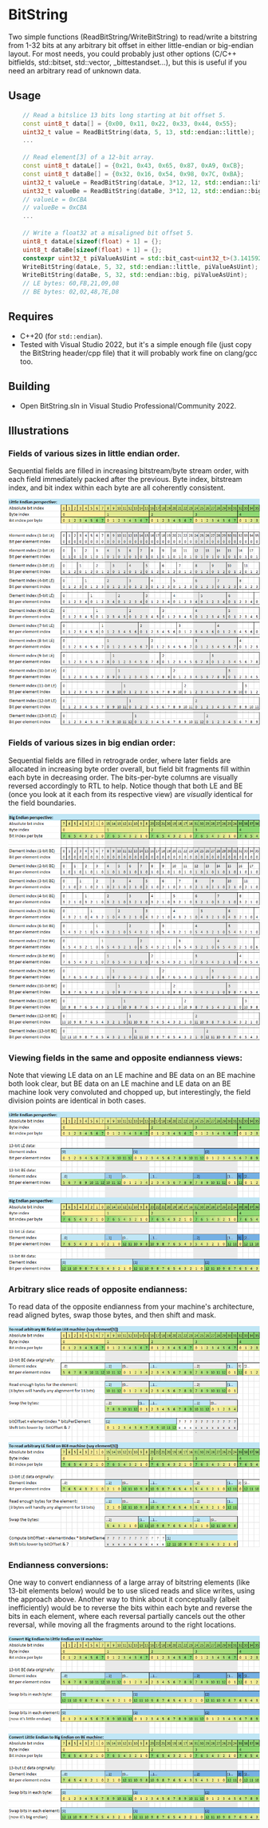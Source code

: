 # BitString
Two simple functions (ReadBitString/WriteBitString) to read/write a bitstring from 1-32 bits at any arbitrary bit offset in either little-endian or big-endian layout.
For most needs, you could probably just other options (C/C++ bitfields, std::bitset, std::vector<bool>, _bittestandset...), but this is useful if you need an arbitrary read of unknown data.

## Usage

```c++
    // Read a bitslice 13 bits long starting at bit offset 5.
    const uint8_t data[] = {0x00, 0x11, 0x22, 0x33, 0x44, 0x55};
    uint32_t value = ReadBitString(data, 5, 13, std::endian::little);
    ...

    // Read element[3] of a 12-bit array.
    const uint8_t dataLe[] = {0x21, 0x43, 0x65, 0x87, 0xA9, 0xCB};
    const uint8_t dataBe[] = {0x32, 0x16, 0x54, 0x98, 0x7C, 0xBA};
    uint32_t valueLe = ReadBitString(dataLe, 3*12, 12, std::endian::little);
    uint32_t valueBe = ReadBitString(dataBe, 3*12, 12, std::endian::big);
    // valueLe = 0xCBA
    // valueBe = 0xCBA
    ...

    // Write a float32 at a misaligned bit offset 5.
    uint8_t dataLe[sizeof(float) + 1] = {};
    uint8_t dataBe[sizeof(float) + 1] = {};
    constexpr uint32_t piValueAsUint = std::bit_cast<uint32_t>(3.14159265358979323846f);
    WriteBitString(dataLe, 5, 32, std::endian::little, piValueAsUint);
    WriteBitString(dataBe, 5, 32, std::endian::big, piValueAsUint);
    // LE bytes: 60,FB,21,09,08
    // BE bytes: 02,02,48,7E,D8
```

## Requires
- C++20 (for `std::endian`).
- Tested with Visual Studio 2022, but it's a simple enough file (just copy the BitString header/cpp file) that it will probably work fine on clang/gcc too.

## Building
- Open BitString.sln in Visual Studio Professional/Community 2022.

## Illustrations

### Fields of various sizes in little endian order.

Sequential fields are filled in increasing bitstream/byte stream order, with each field immediately packed after the previous. Byte index, bitstream index, and bit index within each byte are all coherently consistent.

![Fields in Little Endian](EndiannessLE.png)

### Fields of various sizes in big endian order:

Sequential fields are filled in retrograde order, where later fields are allocated in increasing byte order overall, but field bit fragments fill within each byte in decreasing order. The bits-per-byte columns are visually reversed accordingly to RTL to help. Notice though that both LE and BE (once you look at it each from its respective view) are *visually* identical for the field boundaries.

![Fields in Big Endian](EndiannessBE.png)

### Viewing fields in the same and opposite endianness views:

Note that viewing LE data on an LE machine and BE data on an BE machine both look clear, but BE data on an LE machine and LE data on an BE machine look very convoluted and chopped up, but interestingly, the field division points are identical in both cases.

![Fields in opposite viewpoint](EndiannessOppositeViewpoint.png)

### Arbitrary slice reads of opposite endianness:

To read data of the opposite endianness from your machine's architecture, read aligned bytes, swap those bytes, and then shift and mask.

![Arbitrary slice reads](EndiannessArbitrarySliceReads.png)

### Endianness conversions:

One way to convert endianness of a large array of bitstring elements (like 13-bit elements below) would be to use sliced reads and slice writes, using the approach above. Another way to think about it conceptually (albeit inefficiently) would be to reverse the bits within each byte and reverse the bits in each element, where each reversal partially cancels out the other reversal, while moving all the fragments around to the right locations.

![Endianness conversions](EndiannessConversions.png)
